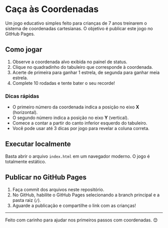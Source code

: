 # Caça às Coordenadas

Um jogo educativo simples feito para crianças de 7 anos treinarem o sistema de coordenadas cartesianas. O objetivo é publicar este jogo no GitHub Pages.

## Como jogar

1. Observe a coordenada alvo exibida no painel de status.
2. Clique no quadradinho do tabuleiro que corresponde à coordenada.
3. Acerte de primeira para ganhar 1 estrela, de segunda para ganhar meia estrela.
4. Complete 10 rodadas e tente bater o seu recorde!

### Dicas rápidas

- O primeiro número da coordenada indica a posição no eixo **X** (horizontal).
- O segundo número indica a posição no eixo **Y** (vertical).
- Comece a contar a partir do canto inferior esquerdo do tabuleiro.
- Você pode usar até 3 dicas por jogo para revelar a coluna correta.

## Executar localmente

Basta abrir o arquivo `index.html` em um navegador moderno. O jogo é totalmente estático.

## Publicar no GitHub Pages

1. Faça commit dos arquivos neste repositório.
2. No GitHub, habilite o GitHub Pages selecionando a branch principal e a pasta raiz (`/`).
3. Aguarde a publicação e compartilhe o link com as crianças!

---

Feito com carinho para ajudar nos primeiros passos com coordenadas. 😊

